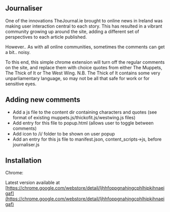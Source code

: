 Journaliser
-------------------

One of the innovations TheJournal.ie brought to online news in Ireland was 
making user interaction central to each story. This has resulted in a vibrant
community growing up around the site, adding a different set of perspectives to
each article published.

However.. As with all online communities, sometimes the comments can get a 
bit.. noisy. 

To this end, this simple chrome extension will turn off the regular
comments on the site, and replace them with choice quotes from either The 
Muppets, The Thick of It or The West Wing.
N.B. The Thick of It contains some very unparliamentary language, so may not be
all that safe for work or for sensitive eyes.

Adding new comments
-------------
* Add a js file to the content dir containing characters and quotes (see format of
existing muppets.js/thickofit.js/westwing.js files)
* Add entry for this file to popup.html (allows user to toggle between comments)
* Add icon to /i/ folder to be shown on user popup
* Add an entry for this js file to manifest.json, content_scripts->js, before journaliser.js

Installation
-------------

Chrome:

Latest version available at [https://chrome.google.com/webstore/detail/ljhhfoppgnahjngcphlhipkihnaeigaf](https://chrome.google.com/webstore/detail/ljhhfoppgnahjngcphlhipkihnaeigaf)

